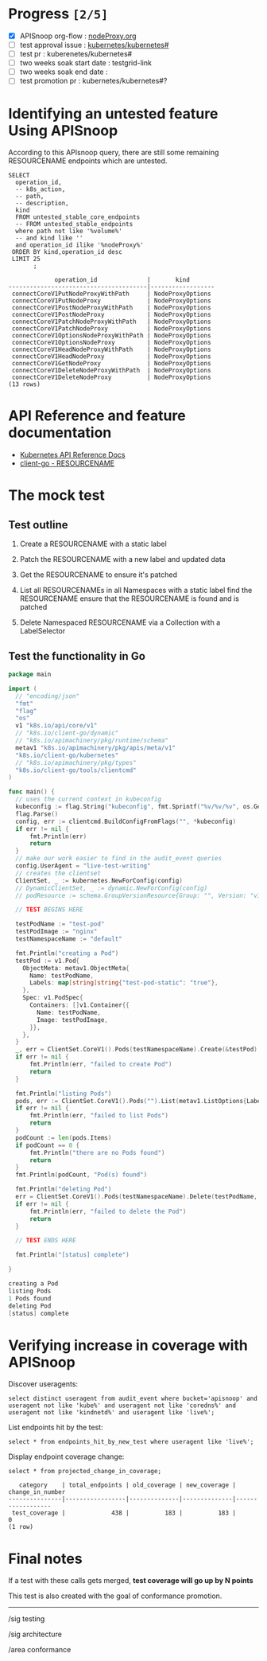 # Progress <code>[2/5]</code>

-   [X] APISnoop org-flow : [nodeProxy.org](https://github.com/cncf/apisnoop/blob/proxyNodeTest/tickets/k8s/proxyNode_v1.org)
-   [ ] test approval issue : [kubernetes/kubernetes#](https://github.com/kubernetes/kubernetes/issues/)
-   [ ] test pr : kuberenetes/kubernetes#
-   [ ] two weeks soak start date : testgrid-link
-   [ ] two weeks soak end date :
-   [ ] test promotion pr : kubernetes/kubernetes#?

# Identifying an untested feature Using APISnoop

According to this APIsnoop query, there are still some remaining RESOURCENAME endpoints which are untested.

```sql-mode
SELECT
  operation_id,
  -- k8s_action,
  -- path,
  -- description,
  kind
  FROM untested_stable_core_endpoints
  -- FROM untested_stable_endpoints
  where path not like '%volume%'
  -- and kind like ''
  and operation_id ilike '%nodeProxy%'
 ORDER BY kind,operation_id desc
 LIMIT 25
       ;
```

```example
             operation_id              |       kind       
---------------------------------------|------------------
 connectCoreV1PutNodeProxyWithPath     | NodeProxyOptions
 connectCoreV1PutNodeProxy             | NodeProxyOptions
 connectCoreV1PostNodeProxyWithPath    | NodeProxyOptions
 connectCoreV1PostNodeProxy            | NodeProxyOptions
 connectCoreV1PatchNodeProxyWithPath   | NodeProxyOptions
 connectCoreV1PatchNodeProxy           | NodeProxyOptions
 connectCoreV1OptionsNodeProxyWithPath | NodeProxyOptions
 connectCoreV1OptionsNodeProxy         | NodeProxyOptions
 connectCoreV1HeadNodeProxyWithPath    | NodeProxyOptions
 connectCoreV1HeadNodeProxy            | NodeProxyOptions
 connectCoreV1GetNodeProxy             | NodeProxyOptions
 connectCoreV1DeleteNodeProxyWithPath  | NodeProxyOptions
 connectCoreV1DeleteNodeProxy          | NodeProxyOptions
(13 rows)

```

# API Reference and feature documentation

-   [Kubernetes API Reference Docs](https://kubernetes.io/docs/reference/kubernetes-api/)
-   [client-go - RESOURCENAME](https://github.com/kubernetes/client-go/blob/master/kubernetes/typed/core/v1/RESOURCENAME.go)

# The mock test

## Test outline

1.  Create a RESOURCENAME with a static label

2.  Patch the RESOURCENAME with a new label and updated data

3.  Get the RESOURCENAME to ensure it's patched

4.  List all RESOURCENAMEs in all Namespaces with a static label find the RESOURCENAME ensure that the RESOURCENAME is found and is patched

5.  Delete Namespaced RESOURCENAME via a Collection with a LabelSelector

## Test the functionality in Go

```go
package main

import (
  // "encoding/json"
  "fmt"
  "flag"
  "os"
  v1 "k8s.io/api/core/v1"
  // "k8s.io/client-go/dynamic"
  // "k8s.io/apimachinery/pkg/runtime/schema"
  metav1 "k8s.io/apimachinery/pkg/apis/meta/v1"
  "k8s.io/client-go/kubernetes"
  // "k8s.io/apimachinery/pkg/types"
  "k8s.io/client-go/tools/clientcmd"
)

func main() {
  // uses the current context in kubeconfig
  kubeconfig := flag.String("kubeconfig", fmt.Sprintf("%v/%v/%v", os.Getenv("HOME"), ".kube", "config"), "(optional) absolute path to the kubeconfig file")
  flag.Parse()
  config, err := clientcmd.BuildConfigFromFlags("", *kubeconfig)
  if err != nil {
      fmt.Println(err)
      return
  }
  // make our work easier to find in the audit_event queries
  config.UserAgent = "live-test-writing"
  // creates the clientset
  ClientSet, _ := kubernetes.NewForConfig(config)
  // DynamicClientSet, _ := dynamic.NewForConfig(config)
  // podResource := schema.GroupVersionResource{Group: "", Version: "v1", Resource: "pods"}

  // TEST BEGINS HERE

  testPodName := "test-pod"
  testPodImage := "nginx"
  testNamespaceName := "default"

  fmt.Println("creating a Pod")
  testPod := v1.Pod{
    ObjectMeta: metav1.ObjectMeta{
      Name: testPodName,
      Labels: map[string]string{"test-pod-static": "true"},
    },
    Spec: v1.PodSpec{
      Containers: []v1.Container{{
        Name: testPodName,
        Image: testPodImage,
      }},
    },
  }
  _, err = ClientSet.CoreV1().Pods(testNamespaceName).Create(&testPod)
  if err != nil {
      fmt.Println(err, "failed to create Pod")
      return
  }

  fmt.Println("listing Pods")
  pods, err := ClientSet.CoreV1().Pods("").List(metav1.ListOptions{LabelSelector: "test-pod-static=true"})
  if err != nil {
      fmt.Println(err, "failed to list Pods")
      return
  }
  podCount := len(pods.Items)
  if podCount == 0 {
      fmt.Println("there are no Pods found")
      return
  }
  fmt.Println(podCount, "Pod(s) found")

  fmt.Println("deleting Pod")
  err = ClientSet.CoreV1().Pods(testNamespaceName).Delete(testPodName, &metav1.DeleteOptions{})
  if err != nil {
      fmt.Println(err, "failed to delete the Pod")
      return
  }

  // TEST ENDS HERE

  fmt.Println("[status] complete")

}
```

```go
creating a Pod
listing Pods
1 Pods found
deleting Pod
[status] complete
```

# Verifying increase in coverage with APISnoop

Discover useragents:

```sql-mode
select distinct useragent from audit_event where bucket='apisnoop' and useragent not like 'kube%' and useragent not like 'coredns%' and useragent not like 'kindnetd%' and useragent like 'live%';
```

List endpoints hit by the test:

```sql-mode
select * from endpoints_hit_by_new_test where useragent like 'live%'; 
```

Display endpoint coverage change:

```sql-mode
select * from projected_change_in_coverage;
```

```example
   category    | total_endpoints | old_coverage | new_coverage | change_in_number 
---------------|-----------------|--------------|--------------|------------------
 test_coverage |             438 |          183 |          183 |                0
(1 row)

```

# Final notes

If a test with these calls gets merged, ****test coverage will go up by N points****

This test is also created with the goal of conformance promotion.

---

/sig testing

/sig architecture

/area conformance
